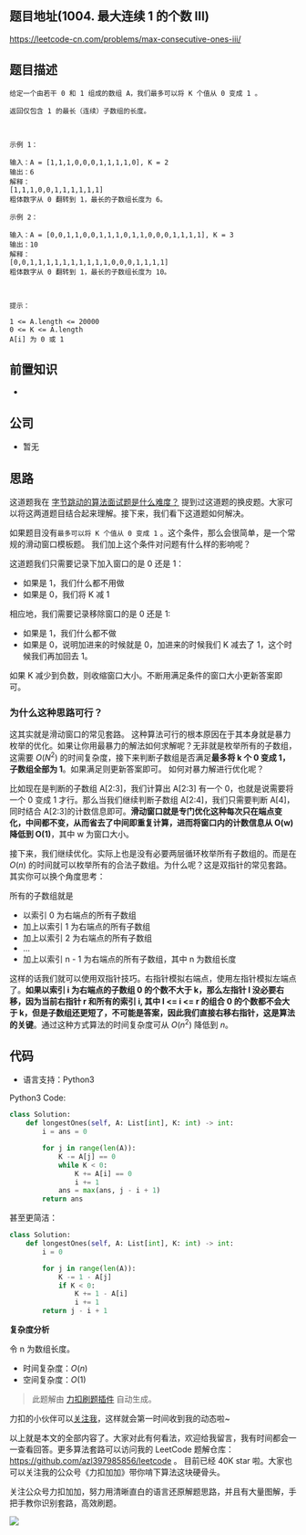 ## 题目地址(1004. 最大连续 1 的个数 III)

https://leetcode-cn.com/problems/max-consecutive-ones-iii/

## 题目描述

```
给定一个由若干 0 和 1 组成的数组 A，我们最多可以将 K 个值从 0 变成 1 。

返回仅包含 1 的最长（连续）子数组的长度。

 

示例 1：

输入：A = [1,1,1,0,0,0,1,1,1,1,0], K = 2
输出：6
解释：
[1,1,1,0,0,1,1,1,1,1,1]
粗体数字从 0 翻转到 1，最长的子数组长度为 6。

示例 2：

输入：A = [0,0,1,1,0,0,1,1,1,0,1,1,0,0,0,1,1,1,1], K = 3
输出：10
解释：
[0,0,1,1,1,1,1,1,1,1,1,1,0,0,0,1,1,1,1]
粗体数字从 0 翻转到 1，最长的子数组长度为 10。

 

提示：

1 <= A.length <= 20000
0 <= K <= A.length
A[i] 为 0 或 1 
```

## 前置知识

-

## 公司

- 暂无

## 思路

这道题我在 [字节跳动的算法面试题是什么难度？](https://lucifer.ren/blog/2020/09/06/byte-dance-algo-ex/) 提到过这道题的换皮题。大家可以将这两道题目结合起来理解。接下来，我们看下这道题如何解决。

如果题目没有`最多可以将 K 个值从 0 变成 1` 。这个条件，那么会很简单，是一个常规的滑动窗口模板题。 我们加上这个条件对问题有什么样的影响呢？

这道题我们只需要记录下加入窗口的是 0 还是 1：

- 如果是 1，我们什么都不用做
- 如果是 0，我们将 K 减 1

相应地，我们需要记录移除窗口的是 0 还是 1:

- 如果是 1，我们什么都不做
- 如果是 0，说明加进来的时候就是 0，加进来的时候我们 K 减去了 1，这个时候我们再加回去 1。

如果 K 减少到负数，则收缩窗口大小。不断用满足条件的窗口大小更新答案即可。

### 为什么这种思路可行？

这其实就是滑动窗口的常见套路。 这种算法可行的根本原因在于其本身就是暴力枚举的优化。如果让你用最暴力的解法如何求解呢？无非就是枚举所有的子数组，这需要 $O(N^2)$ 的时间复杂度，接下来判断子数组是否满足**最多将 k 个 0 变成 1，子数组全部为 1**。如果满足则更新答案即可。 如何对暴力解进行优化呢？

比如现在是判断的子数组 A[2:3]，我们计算出 A[2:3] 有一个 0，也就是说需要将一个 0 变成 1 才行。那么当我们继续判断子数组 A[2:4]，我们只需要判断 A[4]，同时结合 A[2:3]的计数信息即可。**滑动窗口就是专门优化这种每次只在端点变化，中间都不变，从而省去了中间即重复计算，进而将窗口内的计数信息从 O(w) 降低到 O(1)**，其中 w 为窗口大小。

接下来，我们继续优化。实际上也是没有必要两层循环枚举所有子数组的。而是在 $O(n)$ 的时间就可以枚举所有的合法子数组。为什么呢？这是双指针的常见套路。其实你可以换个角度思考：

所有的子数组就是

- 以索引 0 为右端点的所有子数组
- 加上以索引 1 为右端点的所有子数组
- 加上以索引 2 为右端点的所有子数组
- ...
- 加上以索引 n - 1 为右端点的所有子数组，其中 n 为数组长度

这样的话我们就可以使用双指针技巧。右指针模拟右端点，使用左指针模拟左端点了。**如果以索引 i 为右端点的子数组 0 的个数不大于 k，那么左指针 l 没必要右移，因为当前右指针 r 和所有的索引 i, 其中 l <= i <= r 的组合 0 的个数都不会大于 k，但是子数组还更短了，不可能是答案，因此我们直接右移右指针，这是算法的关键**。通过这种方式算法的时间复杂度可从 $O(n^2)$ 降低到 $n$。

## 代码

- 语言支持：Python3

Python3 Code:

```py
class Solution:
    def longestOnes(self, A: List[int], K: int) -> int:
        i = ans = 0

        for j in range(len(A)):
            K -= A[j] == 0
            while K < 0:
                K += A[i] == 0
                i += 1
            ans = max(ans, j - i + 1)
        return ans

```

甚至更简洁：

```py
class Solution:
    def longestOnes(self, A: List[int], K: int) -> int:
        i = 0

        for j in range(len(A)):
            K -= 1 - A[j]
            if K < 0:
                K += 1 - A[i]
                i += 1
        return j - i + 1
```

**复杂度分析**

令 n 为数组长度。

- 时间复杂度：$O(n)$
- 空间复杂度：$O(1)$

> 此题解由 [力扣刷题插件](https://leetcode-pp.github.io/leetcode-cheat/?tab=solution-template) 自动生成。

力扣的小伙伴可以[关注我](https://leetcode-cn.com/u/fe-lucifer/)，这样就会第一时间收到我的动态啦~

以上就是本文的全部内容了。大家对此有何看法，欢迎给我留言，我有时间都会一一查看回答。更多算法套路可以访问我的 LeetCode 题解仓库：https://github.com/azl397985856/leetcode 。 目前已经 40K star 啦。大家也可以关注我的公众号《力扣加加》带你啃下算法这块硬骨头。

关注公众号力扣加加，努力用清晰直白的语言还原解题思路，并且有大量图解，手把手教你识别套路，高效刷题。

![](https://tva1.sinaimg.cn/large/007S8ZIlly1gfcuzagjalj30p00dwabs.jpg)
